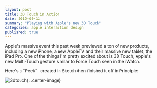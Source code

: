 ```yaml
---
layout: post
title: 3D Touch in Action
date: 2015-09-12
summary: "Playing with Apple's new 3D Touch"
categories: apple interaction design
published: true
---
```




Apple's massive event this past week previewed a ton of new products, including a new iPhone, a new AppleTV and their massive new tablet, the iPad Pro. One of the things I'm pretty excited about is 3D Touch, Apple's new Multi-Touch gesture similar to Force Touch seen in the iWatch.  

Here's a "Peek" I created in Sketch then finished it off in Principle:

![3dtouch](https://www.dropbox.com/s/ndp1exhmqycpxbk/3dtouch-example.gif?raw=1){: .center-image}
